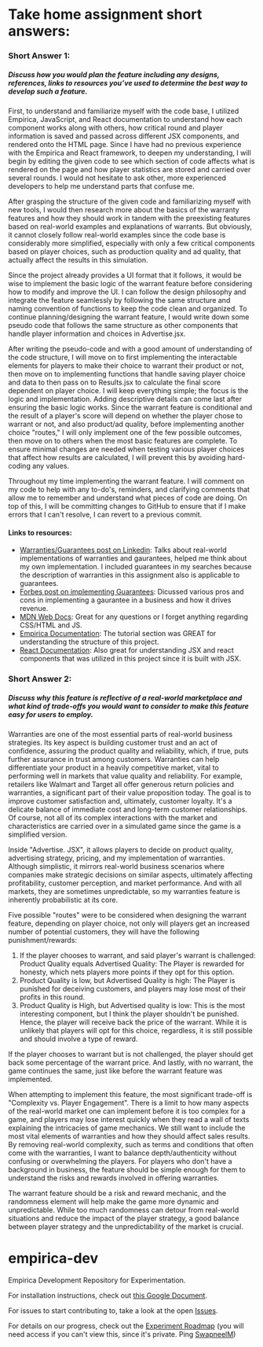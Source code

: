 # Take home assignment short answers:
### Short Answer 1: 
##### Discuss how you would plan the feature including any designs, references, links to resources you’ve used to determine the best way to develop such a feature.

  First, to understand and familiarize myself with the code base, I utilized Empirica, JavaScript, and React documentation to understand how each component works along with others, how critical round and player information is saved and passed across different JSX components, and rendered onto the HTML page. Since I have had no previous experience with the Empirica and React framework, to deepen my understanding, I will begin by editing the given code to see which section of code affects what is rendered on the page and how player statistics are stored and carried over several rounds. I would not hesitate to ask other, more experienced developers to help me understand parts that confuse me.
  
  After grasping the structure of the given code and familiarizing myself with new tools, I would then research more about the basics of the warranty features and how they should work in tandem with the preexisting features based on real-world examples and explanations of warrants. But obviously, it cannot closely follow real-world examples since the code base is considerably more simplified, especially with only a few critical components based on player choices, such as production quality and ad quality, that actually affect the results in this simulation.

  Since the project already provides a UI format that it follows, it would be wise to implement the basic logic of the warrant feature before considering how to modify and improve the UI. I can follow the design philosophy and integrate the feature seamlessly by following the same structure and naming convention of functions to keep the code clean and organized. To continue planning/designing the warrant feature, I would write down some pseudo code that follows the same structure as other components that handle player information and choices in Advertise.jsx.

   After writing the pseudo-code and with a good amount of understanding of the code structure, I will move on to first implementing the interactable elements for players to make their choice to warrant their product or not, then move on to implementing functions that handle saving player choice and data to then pass on to Results.jsx to calculate the final score dependent on player choice. I will keep everything simple; the focus is the logic and implementation. Adding descriptive details can come last after ensuring the basic logic works. Since the warrant feature is conditional and the result of a player's score will depend on whether the player chose to warrant or not, and also product/ad quality, before implementing another choice "routes," I will only implement one of the few possible outcomes, then move on to others when the most basic features are complete. To ensure minimal changes are needed when testing various player choices that affect how results are calculated, I will prevent this by avoiding hard-coding any values.

   Throughout my time implementing the warrant feature. I will comment on my code to help with any to-do's, reminders, and clarifying comments that allow me to remember and understand what pieces of code are doing. On top of this, I will be committing changes to GitHub to ensure that if I make errors that I can't resolve, I can revert to a previous commit. 

#### Links to resources:
  - [Warranties/Guarantees post on Linkedin](https://www.linkedin.com/advice/0/why-should-you-offer-warranty-guarantee-your-products): Talks about real-world implementations of warranties and gaurantees, helped me think about my own implementation. I included guarantees in my searches because the description of warranties in this assignment also is applicable to guarantees.
  - [Forbes post on implementing Guarantees](https://www.forbes.com/sites/forbesagencycouncil/2018/05/16/the-power-of-a-guarantee-in-driving-b2b-revenue/?sh=32c19d106ff2): Dicussed various pros and cons in implementing a gaurantee in a business and how it drives revenue.
  - [MDN Web Docs](https://developer.mozilla.org/en-US/): Great for any questions or I forget anything regarding CSS/HTML and JS.
  - [Empirica Documentation](https://docs.empirica.ly/tutorials/beginner-experiment-prisoners-dilemma): The tutorial section was GREAT for understanding the structure of this project.
  - [React Documentation](https://react.dev/learn): Also great for understanding JSX and react components that was utilized in this project since it is built with JSX.

   
### Short Answer 2:
##### Discuss why this feature is reflective of a real-world marketplace and what kind of trade-offs you would want to consider to make this feature easy for users to employ.

Warranties are one of the most essential parts of real-world business strategies. Its key aspect is building customer trust and an act of confidence, assuring the product quality and reliability, which, if true, puts further assurance in trust among customers. Warranties can help differentiate your product in a heavily competitive market, vital to performing well in markets that value quality and reliability. For example, retailers like Walmart and Target all offer generous return policies and warranties, a significant part of their value proposition today. The goal is to improve customer satisfaction and, ultimately, customer loyalty. It's a delicate balance of immediate cost and long-term customer relationships. Of course, not all of its complex interactions with the market and characteristics are carried over in a simulated game since the game is a simplified version. 

Inside "Advertise. JSX", it allows players to decide on product quality, advertising strategy, pricing, and my implementation of warranties. Although simplistic, it mirrors real-world business scenarios where companies make strategic decisions on similar aspects, ultimately affecting profitability, customer perception, and market performance. And with all markets, they are sometimes unpredictable, so my warranties feature is inherently probabilistic at its core.  

Five possible "routes" were to be considered when designing the warrant feature, depending on player choice, not only will players get an increased number of potential customers, they will have the following punishment/rewards:
1. If the player chooses to warrant, and said player's warrant is challenged:
Product Quality equals Advertised Quality: The Player is rewarded for honesty, which nets players more points if they opt for this option.
2. Product Quality is low, but Advertised Quality is high: The Player is punished for deceiving customers, and players may lose most of their profits in this round.
3. Product Quality is High, but Advertised quality is low: This is the most interesting component, but I think the player shouldn't be punished. Hence, the player will receive back the price of the warrant. While it is unlikely that players will opt for this choice, regardless, it is still possible and should involve a type of reward.

If the player chooses to warrant but is not challenged, the player should get back some percentage of the warrant price. And lastly, with no warrant, the game continues the same, just like before the warrant feature was implemented.

When attempting to implement this feature, the most significant trade-off is "Complexity vs. Player Engagement". There is a limit to how many aspects of the real-world market one can implement before it is too complex for a game, and players may lose interest quickly when they read a wall of texts explaining the intricacies of game mechanics. We still want to include the most vital elements of warranties and how they should affect sales results. By removing real-world complexity, such as terms and conditions that often come with the warranties, I want to balance depth/authenticity without confusing or overwhelming the players. For players who don't have a background in business, the feature should be simple enough for them to understand the risks and rewards involved in offering warranties.

The warrant feature should be a risk and reward mechanic, and the randomness element will help make the game more dynamic and unpredictable. While too much randomness can detour from real-world situations and reduce the impact of the player strategy, a good balance between player strategy and the unpredictability of the market is crucial.


# empirica-dev
Empirica Development Repository for Experimentation.

For installation instructions, check out [this Google Document](https://docs.google.com/document/d/1h0MvtqK9ss_Yw3fcofB_j0B_T7V7GodYdjEjKUqiPws/edit?usp=sharing).

For issues to start contributing to, take a look at the open [Issues](https://github.com/Digital-Information-Research-Lab/empirica-dev/issues).

For details on our progress, check out the [Experiment Roadmap](https://github.com/orgs/Digital-Information-Research-Lab/projects/2) (you will need access if you can't view this, since it's private. Ping [SwapneelM](https://github.com/swapneelm))
